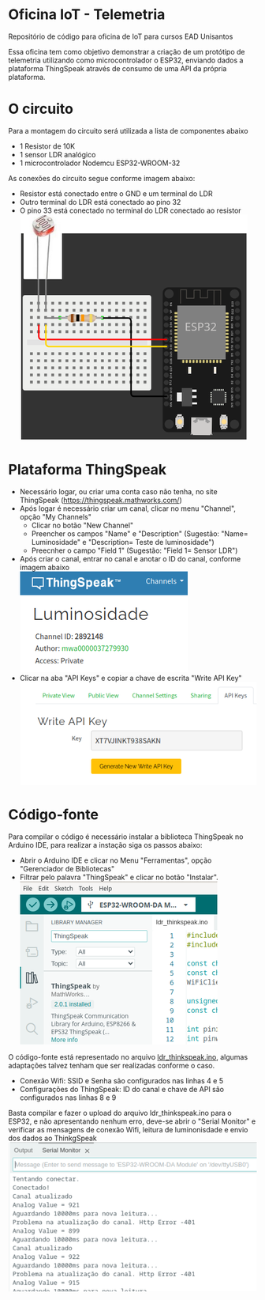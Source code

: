 # Oficina IoT - Telemetria
Repositório de código para oficina de IoT para cursos EAD Unisantos

Essa oficina tem como objetivo demonstrar a criação de um protótipo de telemetria utilizando como microcontrolador o ESP32, enviando dados a plataforma ThingSpeak através de consumo de uma API da própria plataforma.

# O circuito
Para a montagem do circuito será utilizada a lista de componentes abaixo
- 1 Resistor de 10K
- 1 sensor LDR analógico
- 1 microcontrolador Nodemcu ESP32-WROOM-32

As conexões do circuito segue conforme imagem abaixo:
- Resistor está conectado entre o GND e um terminal do LDR
- Outro terminal do LDR está conectado ao pino 32
- O pino 33 está conectado no terminal do LDR conectado ao resistor
<br>![Circuito](https://github.com/ferauche/EAD_IoT/blob/main/circuito.png)

# Plataforma ThingSpeak
- Necessário logar, ou criar uma conta caso não tenha, no site ThingSpeak (https://thingspeak.mathworks.com/)
- Após logar é necessário criar um canal, clicar no menu "Channel", opção "My Channels"
  - Clicar no botão "New Channel"
  - Preencher os campos "Name" e "Description" (Sugestão: "Name= Luminosidade" e "Description= Teste de luminosidade")
  - Preecnher o campo "Field 1" (Sugestão: "Field 1= Sensor LDR")
- Após criar o canal, entrar no canal e anotar o ID do canal, conforme imagem abaixo
  <br>![Id Channel](https://github.com/ferauche/EAD_IoT/blob/main/channel_Id.png)
- Clicar na aba "API Keys" e copiar a chave de escrita "Write API Key"
  <br>![API Key](https://github.com/ferauche/EAD_IoT/blob/main/api_keys.png)

# Código-fonte
Para compilar o código é necessário instalar a biblioteca ThingSpeak no Arduino IDE, para realizar a instação siga os passos abaixo:
- Abrir o Arduino IDE e clicar no Menu "Ferramentas", opção "Gerenciador de Bibliotecas"
- Filtrar pelo palavra "ThingSpeak" e clicar no botão "Instalar".
  <br>![ThinkSpeak Lib](https://github.com/ferauche/EAD_IoT/blob/main/thinkspeak_lib.png) 

O código-fonte está representado no arquivo [ldr_thinkspeak.ino](https://github.com/ferauche/EAD_IoT/blob/main/ldr_thinkspeak.ino), algumas adaptações talvez tenham que ser realizadas conforme o caso.
- Conexão Wifi: SSID e Senha são configurados nas linhas 4 e 5
- Configurações do ThingSpeak: ID do canal e chave de API são configurados nas linhas 8 e 9

Basta compilar e fazer o upload do arquivo ldr_thinkspeak.ino para o ESP32, e não apresentando nenhum erro, deve-se abrir o "Serial Monitor" e verificar as mensagens de conexão Wifi, leitura de luminonisdade e envio dos dados ao ThinkgSpeak
<br>![Serial Monitor](https://github.com/ferauche/EAD_IoT/blob/main/serial_monitor.png)
  

